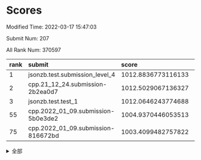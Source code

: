 # Scores

Modified Time: 2022-03-17 15:47:03

Submit Num: 207

All Rank Num: 370597

| rank |               submit               |       score        |       sigma        | pk_num |
| :--- | :--------------------------------- | :----------------- | :----------------- | :----- |
| 1    | jsonzb.test.submission_level_4     | 1012.8836773116133 | 0.801807728405099  | 7160   |
| 2    | cpp.21_12_24.submission-2b2ea0d7   | 1012.5029067136327 | 0.8094253329462031 | 7165   |
| 3    | jsonzb.test.test_1                 | 1012.0646243774688 | 0.8029835982438844 | 7164   |
| 55   | cpp.2022_01_09.submission-5b0e3de2 | 1004.9370446053513 | 0.7294396785976731 | 7165   |
| 75   | cpp.2022_01_09.submission-816672bd | 1003.4099482757822 | 0.7191181389596822 | 7160   |


<details>
<summary>全部</summary>

| rank |                 submit                 |       score        |       sigma        | pk_num |
| :--- | :------------------------------------- | :----------------- | :----------------- | :----- |
| 1    | jsonzb.test.submission_level_4         | 1012.8836773116133 | 0.801807728405099  | 7160   |
| 2    | cpp.21_12_24.submission-2b2ea0d7       | 1012.5029067136327 | 0.8094253329462031 | 7165   |
| 3    | jsonzb.test.test_1                     | 1012.0646243774688 | 0.8029835982438844 | 7164   |
| 4    | gobigger.level_3.submission_level_3_6  | 1011.6826728802009 | 0.7739102650186073 | 7158   |
| 5    | gobigger.level_3.submission_level_3_27 | 1011.6257475758181 | 0.7851210949592491 | 7158   |
| 6    | gobigger.level_3.submission_level_3_3  | 1011.483085468378  | 0.7911594698693252 | 7159   |
| 7    | gobigger.level_3.submission_level_3_28 | 1011.3984703199721 | 0.750735246011259  | 7162   |
| 8    | gobigger.level_3.submission_level_3_47 | 1011.3335103168342 | 0.7703229049422713 | 7162   |
| 9    | gobigger.level_3.submission_level_3_2  | 1011.3145822818617 | 0.7667422222408562 | 7164   |
| 10   | gobigger.level_3.submission_level_3_0  | 1011.2404261243406 | 0.7867295101231605 | 7162   |
| 11   | gobigger.level_3.submission_level_3_33 | 1011.1354122705443 | 0.7739904497464398 | 7161   |
| 12   | gobigger.level_3.submission_level_3_11 | 1011.1321267240411 | 0.7657466339514667 | 7162   |
| 13   | gobigger.level_3.submission_level_3_38 | 1011.1267060267224 | 0.7491146313651466 | 7162   |
| 14   | gobigger.level_3.submission_level_3_36 | 1011.0988647726576 | 0.766347268279329  | 7163   |
| 15   | gobigger.level_3.submission_level_3_9  | 1011.0693091943697 | 0.7946413936677215 | 7163   |
| 16   | gobigger.level_3.submission_level_3_5  | 1010.9083247691228 | 0.7580813291239374 | 7162   |
| 17   | gobigger.level_3.submission_level_3_29 | 1010.8884952467118 | 0.7557867603129866 | 7157   |
| 18   | gobigger.level_3.submission_level_3_34 | 1010.7661133871919 | 0.7655828348742824 | 7164   |
| 19   | gobigger.level_3.submission_level_3_31 | 1010.7329589002106 | 0.7635411223040732 | 7163   |
| 20   | gobigger.level_3.submission_level_3_37 | 1010.6036239353256 | 0.7641160793579561 | 7161   |
| 21   | gobigger.level_3.submission_level_3_49 | 1010.5957028112202 | 0.7376560274292017 | 7165   |
| 22   | gobigger.level_3.submission_level_3_24 | 1010.5727581812858 | 0.7517812346091464 | 7161   |
| 23   | gobigger.level_3.submission_level_3_23 | 1010.4617753361979 | 0.7514314104039328 | 7161   |
| 24   | gobigger.level_3.submission_level_3_20 | 1010.4464879398821 | 0.7468341569417426 | 7161   |
| 25   | gobigger.level_3.submission_level_3_26 | 1010.3118234162861 | 0.757159282305626  | 7160   |
| 26   | gobigger.level_3.submission_level_3_43 | 1010.2172532166884 | 0.7900607463337501 | 7160   |
| 27   | gobigger.level_3.submission_level_3_22 | 1010.1675430604408 | 0.7676479625939895 | 7162   |
| 28   | gobigger.level_3.submission_level_3_42 | 1010.1532557175289 | 0.7414146768584035 | 7160   |
| 29   | gobigger.level_3.submission_level_3_7  | 1010.1526105149045 | 0.7689281624450206 | 7161   |
| 30   | gobigger.level_3.submission_level_3_8  | 1010.0604625668058 | 0.7515758024638477 | 7158   |
| 31   | gobigger.level_3.submission_level_3_13 | 1010.0039079144808 | 0.7468302650254326 | 7165   |
| 32   | gobigger.level_3.submission_level_3_45 | 1009.9455076207241 | 0.7649047231934148 | 7162   |
| 33   | gobigger.level_3.submission_level_3_16 | 1009.9349661214297 | 0.7531707089032347 | 7164   |
| 34   | gobigger.level_3.submission_level_3_44 | 1009.9295369109813 | 0.7592611585058489 | 7154   |
| 35   | gobigger.level_3.submission_level_3_25 | 1009.7189983194396 | 0.7564351598462686 | 7163   |
| 36   | gobigger.level_3.submission_level_3_19 | 1009.6899732754345 | 0.7513097996528912 | 7160   |
| 37   | gobigger.level_3.submission_level_3_39 | 1009.67501593442   | 0.764749082245619  | 7165   |
| 38   | gobigger.level_3.submission_level_3_15 | 1009.6677805740512 | 0.7570826794438988 | 7160   |
| 39   | gobigger.level_3.submission_level_3_35 | 1009.6179706888391 | 0.7542303109003972 | 7162   |
| 40   | gobigger.level_3.submission_level_3_10 | 1009.5891357713434 | 0.76695108999535   | 7163   |
| 41   | gobigger.level_3.submission_level_3_30 | 1009.5771248604357 | 0.7572850430733403 | 7164   |
| 42   | gobigger.level_3.submission_level_3_17 | 1009.5477066258356 | 0.759295373734813  | 7166   |
| 43   | gobigger.level_3.submission_level_3_18 | 1009.5370669552759 | 0.7537834190405823 | 7157   |
| 44   | gobigger.level_3.submission_level_3_1  | 1009.5153389706395 | 0.7623973494106043 | 7158   |
| 45   | gobigger.level_3.submission_level_3_14 | 1009.5113310128243 | 0.7675294587525844 | 7158   |
| 46   | gobigger.level_3.submission_level_3_32 | 1009.4641861007896 | 0.7442187360650674 | 7156   |
| 47   | gobigger.level_3.submission_level_3_12 | 1009.4240790923745 | 0.759824783563623  | 7160   |
| 48   | gobigger.level_3.submission_level_3_40 | 1009.3229430297537 | 0.734158254720184  | 7161   |
| 49   | gobigger.level_3.submission_level_3_46 | 1009.1359404119113 | 0.7419809325846713 | 7166   |
| 50   | gobigger.level_3.submission_level_3_4  | 1008.9464231654366 | 0.7796616807319375 | 7163   |
| 51   | gobigger.level_3.submission_level_3_21 | 1008.9067879097445 | 0.7471497115509826 | 7166   |
| 52   | gobigger.level_3.submission_level_3_41 | 1008.4792922352169 | 0.7666250682737262 | 7158   |
| 53   | gobigger.level_3.submission_level_3_48 | 1008.3394510699696 | 0.7457273846251532 | 7158   |
| 54   | gobigger.level_1.submission_level_1_33 | 1005.0708413801084 | 0.7317955841728423 | 7164   |
| 55   | cpp.2022_01_09.submission-5b0e3de2     | 1004.9370446053513 | 0.7294396785976731 | 7165   |
| 56   | gobigger.level_1.submission_level_1_48 | 1004.4849186010359 | 0.7138295433885801 | 7160   |
| 57   | gobigger.level_1.submission_level_1_43 | 1004.3593347970408 | 0.7259790122004665 | 7162   |
| 58   | gobigger.level_1.submission_level_1_36 | 1004.3211394051419 | 0.7237158615522424 | 7166   |
| 59   | gobigger.level_1.submission_level_1_20 | 1004.1788176261898 | 0.7126290668898048 | 7163   |
| 60   | gobigger.level_1.submission_level_1_27 | 1004.1549615367697 | 0.7201184792803029 | 7162   |
| 61   | gobigger.level_1.submission_level_1_14 | 1004.1384773927366 | 0.7157313462459235 | 7160   |
| 62   | gobigger.level_1.submission_level_1_49 | 1003.9941688148073 | 0.732020577120262  | 7161   |
| 63   | gobigger.level_1.submission_level_1_13 | 1003.9384125171887 | 0.7318679521085694 | 7163   |
| 64   | gobigger.level_1.submission_level_1_34 | 1003.7874285079719 | 0.7224423816167589 | 7164   |
| 65   | gobigger.level_1.submission_level_1_37 | 1003.6829354582085 | 0.7127048627502605 | 7165   |
| 66   | gobigger.level_1.submission_level_1_5  | 1003.6175109141034 | 0.7145600202745072 | 7165   |
| 67   | gobigger.level_1.submission_level_1_39 | 1003.6026876644033 | 0.7256650550736466 | 7161   |
| 68   | gobigger.level_1.submission_level_1_38 | 1003.5991145616621 | 0.7114046788995562 | 7158   |
| 69   | gobigger.level_1.submission_level_1_44 | 1003.5953185196006 | 0.7172662908797879 | 7161   |
| 70   | gobigger.level_1.submission_level_1_2  | 1003.5531058016106 | 0.7233501548327648 | 7166   |
| 71   | gobigger.level_1.submission_level_1_12 | 1003.5404600426108 | 0.7195129525406238 | 7157   |
| 72   | gobigger.level_1.submission_level_1_35 | 1003.4826238983195 | 0.712017716887454  | 7160   |
| 73   | gobigger.level_1.submission_level_1_42 | 1003.4755754754525 | 0.7183944761482364 | 7156   |
| 74   | gobigger.level_1.submission_level_1_0  | 1003.4364355534469 | 0.7060967088977955 | 7160   |
| 75   | cpp.2022_01_09.submission-816672bd     | 1003.4099482757822 | 0.7191181389596822 | 7160   |
| 76   | gobigger.level_1.submission_level_1_46 | 1003.3496119862091 | 0.7178770391214809 | 7167   |
| 77   | gobigger.level_1.submission_level_1_28 | 1003.3493936226503 | 0.7127317606877195 | 7160   |
| 78   | gobigger.level_1.submission_level_1_26 | 1003.345906200507  | 0.7175133164223154 | 7161   |
| 79   | gobigger.level_1.submission_level_1_23 | 1003.3180325559003 | 0.7171146122280802 | 7158   |
| 80   | gobigger.level_1.submission_level_1_15 | 1003.2041529301682 | 0.7126775902070094 | 7164   |
| 81   | gobigger.level_1.submission_level_1_17 | 1003.1918356682129 | 0.7161499424701192 | 7160   |
| 82   | gobigger.level_1.submission_level_1_25 | 1003.1382577644292 | 0.717725880024163  | 7159   |
| 83   | gobigger.level_1.submission_level_1_40 | 1003.1126294824055 | 0.7163809208060422 | 7161   |
| 84   | gobigger.level_1.submission_level_1_3  | 1003.0447252195173 | 0.719264089896031  | 7155   |
| 85   | gobigger.level_1.submission_level_1_1  | 1003.0393530521827 | 0.7218268790970611 | 7163   |
| 86   | gobigger.level_1.submission_level_1_24 | 1003.0217924352334 | 0.7117454288997767 | 7160   |
| 87   | gobigger.level_1.submission_level_1_11 | 1003.0208180120093 | 0.7193514872199386 | 7162   |
| 88   | gobigger.level_1.submission_level_1_4  | 1002.9998417951826 | 0.7135679510634282 | 7164   |
| 89   | gobigger.level_1.submission_level_1_31 | 1002.9045086615744 | 0.7251298378857088 | 7156   |
| 90   | gobigger.level_1.submission_level_1_7  | 1002.827353029905  | 0.7118857182869581 | 7160   |
| 91   | gobigger.level_1.submission_level_1_9  | 1002.8062080326915 | 0.7191623388834834 | 7157   |
| 92   | gobigger.level_1.submission_level_1_29 | 1002.6534728897841 | 0.7255080790092279 | 7164   |
| 93   | gobigger.level_1.submission_level_1_19 | 1002.6411333104279 | 0.7057086650051029 | 7161   |
| 94   | gobigger.level_1.submission_level_1_6  | 1002.5875120070607 | 0.7191604925916723 | 7162   |
| 95   | gobigger.level_1.submission_level_1_21 | 1002.5520377286183 | 0.7093825939385175 | 7166   |
| 96   | gobigger.level_1.submission_level_1_41 | 1002.526546326969  | 0.7246556412405153 | 7156   |
| 97   | gobigger.level_1.submission_level_1_32 | 1002.4285524800107 | 0.704366730818242  | 7159   |
| 98   | gobigger.level_1.submission_level_1_45 | 1002.4232616789308 | 0.7219929232425271 | 7158   |
| 99   | gobigger.level_1.submission_level_1_10 | 1002.382990061161  | 0.7178419298898787 | 7162   |
| 100  | gobigger.level_1.submission_level_1_18 | 1002.3542833748783 | 0.7152922022938318 | 7157   |
| 101  | gobigger.level_1.submission_level_1_8  | 1002.2806769777709 | 0.6937591395365237 | 7161   |
| 102  | gobigger.level_1.submission_level_1_47 | 1001.9841619133628 | 0.7120920757632637 | 7155   |
| 103  | gobigger.level_1.submission_level_1_16 | 1001.7719694044282 | 0.7275490111625224 | 7166   |
| 104  | gobigger.level_1.submission_level_1_30 | 1001.7419864588868 | 0.7071032962060133 | 7163   |
| 105  | gobigger.level_1.submission_level_1_22 | 1001.2928967228731 | 0.7073219755657759 | 7166   |
| 106  | gobigger.random.submission_random_49   | 997.4646531050703  | 0.6983150810148812 | 7160   |
| 107  | gobigger.random.submission_random_16   | 997.3797958001774  | 0.7055528959243034 | 7163   |
| 108  | gobigger.random.submission_random_43   | 997.1673509399586  | 0.7083183207395333 | 7157   |
| 109  | gobigger.random.submission_random_17   | 996.9520026702851  | 0.7077770044992092 | 7158   |
| 110  | gobigger.random.submission_random_4    | 996.8424007753808  | 0.7057795799656807 | 7160   |
| 111  | gobigger.random.submission_random_24   | 996.8216806690111  | 0.7016436898010956 | 7161   |
| 112  | gobigger.random.submission_random_47   | 996.7672278139847  | 0.7060890258133817 | 7160   |
| 113  | gobigger.random.submission_random_3    | 996.7030070140063  | 0.7105199168399473 | 7159   |
| 114  | gobigger.random.submission_random_35   | 996.6331796720866  | 0.7343367864704351 | 7163   |
| 115  | gobigger.random.submission_random_20   | 996.6278710282537  | 0.7104320837568086 | 7158   |
| 116  | gobigger.random.submission_random_12   | 996.5060186215486  | 0.7100668600618427 | 7157   |
| 117  | gobigger.random.submission_random_44   | 996.4741399469017  | 0.7130473425496561 | 7156   |
| 118  | gobigger.random.submission_random_0    | 996.4536986052991  | 0.7086490802254732 | 7162   |
| 119  | gobigger.random.submission_random_37   | 996.4269827829976  | 0.7319514302652357 | 7160   |
| 120  | gobigger.random.submission_random_41   | 996.3139597784105  | 0.7228678752045515 | 7164   |
| 121  | gobigger.random.submission_random_29   | 996.3030345528431  | 0.7051927531762896 | 7162   |
| 122  | gobigger.random.submission_random_27   | 996.2395433988588  | 0.7127878452580863 | 7159   |
| 123  | gobigger.random.submission_random_21   | 996.2225927430571  | 0.6978065469912835 | 7161   |
| 124  | gobigger.random.submission_random_33   | 996.2199015492359  | 0.7180591064576219 | 7162   |
| 125  | gobigger.random.submission_random_25   | 996.2154451332505  | 0.7042615662158707 | 7164   |
| 126  | gobigger.random.submission_random_22   | 996.1860169156814  | 0.6968727973822582 | 7166   |
| 127  | gobigger.random.submission_random_32   | 996.1847037338274  | 0.7104793550635612 | 7159   |
| 128  | gobigger.random.submission_random_39   | 996.1768174218928  | 0.7128588763648824 | 7158   |
| 129  | gobigger.random.submission_random_23   | 996.0968057924152  | 0.7040881264424435 | 7163   |
| 130  | gobigger.random.submission_random_45   | 996.0822484848952  | 0.709311524266601  | 7162   |
| 131  | gobigger.random.submission_random_26   | 996.0791348338618  | 0.7063783267823062 | 7161   |
| 132  | gobigger.random.submission_random_40   | 996.044219687817   | 0.7289274789599849 | 7160   |
| 133  | gobigger.random.submission_random_10   | 996.0273914869535  | 0.705101962858038  | 7159   |
| 134  | gobigger.random.submission_random_19   | 996.0272563760554  | 0.713646712838437  | 7160   |
| 135  | gobigger.random.submission_random_46   | 995.9636307822014  | 0.7127469151898196 | 7161   |
| 136  | gobigger.random.submission_random_6    | 995.9364060175952  | 0.7178567548501458 | 7167   |
| 137  | gobigger.random.submission_random_1    | 995.9261511473243  | 0.7197121935753218 | 7164   |
| 138  | gobigger.random.submission_random_7    | 995.846390142425   | 0.7126116967419549 | 7160   |
| 139  | gobigger.random.submission_random_15   | 995.8051693054487  | 0.7090937991756494 | 7162   |
| 140  | gobigger.random.submission_random_48   | 995.7434876281386  | 0.7152193265083671 | 7163   |
| 141  | gobigger.random.submission_random_11   | 995.6469888061616  | 0.7242159914616316 | 7162   |
| 142  | gobigger.random.submission_random_38   | 995.5578090765558  | 0.730865522260952  | 7159   |
| 143  | gobigger.random.submission_random_42   | 995.5305804987247  | 0.7096852736734267 | 7161   |
| 144  | gobigger.random.submission_random_36   | 995.4890092613746  | 0.7095854833418258 | 7157   |
| 145  | gobigger.random.submission_random_30   | 995.4665034937019  | 0.7073296327705348 | 7164   |
| 146  | gobigger.random.submission_random_14   | 995.4488388069354  | 0.7121640683941057 | 7166   |
| 147  | gobigger.random.submission_random_9    | 995.3148777952583  | 0.7223484400469683 | 7159   |
| 148  | gobigger.random.submission_random_18   | 995.2961994424059  | 0.7043101390314029 | 7160   |
| 149  | gobigger.random.submission_random_28   | 995.2757752200276  | 0.7026380504254611 | 7165   |
| 150  | gobigger.random.submission_random_5    | 995.0144674213847  | 0.701552997379959  | 7162   |
| 151  | gobigger.random.submission_random_34   | 994.8446798545455  | 0.7122543355281457 | 7165   |
| 152  | gobigger.random.submission_random_2    | 994.8158564046568  | 0.7019640112704126 | 7156   |
| 153  | gobigger.random.submission_random_31   | 994.6125704068544  | 0.7212749409135155 | 7161   |
| 154  | gobigger.random.submission_random_8    | 994.5808111243343  | 0.7247099825660465 | 7160   |
| 155  | gobigger.level_2.submission_level_2_14 | 994.2933788374268  | 0.7234766644452377 | 7163   |
| 156  | gobigger.level_2.submission_level_2_41 | 993.9637903338157  | 0.727771166685966  | 7167   |
| 157  | gobigger.level_2.submission_level_2_10 | 993.9306788102356  | 0.7313934899729915 | 7160   |
| 158  | gobigger.random.submission_random_13   | 993.7914432137804  | 0.7259811828825674 | 7160   |
| 159  | gobigger.level_2.submission_level_2_12 | 993.7499604149195  | 0.7425346489182489 | 7163   |
| 160  | gobigger.level_2.submission_level_2_15 | 993.6464990667145  | 0.7302151240381354 | 7158   |
| 161  | gobigger.level_2.submission_level_2_31 | 993.2217637219173  | 0.739168959721402  | 7159   |
| 162  | gobigger.level_2.submission_level_2_27 | 993.1077368902089  | 0.7346289844352877 | 7164   |
| 163  | gobigger.level_2.submission_level_2_42 | 993.0904198179538  | 0.7293955345929596 | 7165   |
| 164  | gobigger.level_2.submission_level_2_22 | 993.0169912819447  | 0.7399051905704569 | 7161   |
| 165  | gobigger.level_2.submission_level_2_11 | 992.9555718588522  | 0.7395536358220902 | 7161   |
| 166  | gobigger.level_2.submission_level_2_40 | 992.7797694992847  | 0.7360440992622909 | 7161   |
| 167  | gobigger.level_2.submission_level_2_32 | 992.7274154158276  | 0.734253366422583  | 7162   |
| 168  | gobigger.level_2.submission_level_2_37 | 992.6339620486041  | 0.737709097936113  | 7161   |
| 169  | gobigger.level_2.submission_level_2_4  | 992.6007499760643  | 0.7361846226322073 | 7164   |
| 170  | gobigger.level_2.submission_level_2_48 | 992.5352556258947  | 0.7397225621419737 | 7163   |
| 171  | gobigger.level_2.submission_level_2_35 | 992.4461444899891  | 0.7627610456147476 | 7163   |
| 172  | gobigger.level_2.submission_level_2_16 | 992.4182251875683  | 0.7593666507928457 | 7162   |
| 173  | gobigger.level_2.submission_level_2_47 | 992.2927845532357  | 0.7522319507811761 | 7163   |
| 174  | gobigger.level_2.submission_level_2_23 | 992.1914367997825  | 0.7428171744260966 | 7161   |
| 175  | gobigger.level_2.submission_level_2_38 | 992.1395868270115  | 0.7497398039383254 | 7162   |
| 176  | gobigger.level_2.submission_level_2_36 | 992.04793159462    | 0.759341749715473  | 7163   |
| 177  | gobigger.level_2.submission_level_2_45 | 992.0428621900264  | 0.7351701472253793 | 7164   |
| 178  | gobigger.level_2.submission_level_2_44 | 992.0396824950518  | 0.741625581207986  | 7162   |
| 179  | gobigger.level_2.submission_level_2_18 | 992.0358812279557  | 0.7453191329562294 | 7161   |
| 180  | gobigger.level_2.submission_level_2_20 | 991.9241919050918  | 0.7489603437965733 | 7160   |
| 181  | gobigger.level_2.submission_level_2_21 | 991.9241833613589  | 0.7424265829177572 | 7164   |
| 182  | gobigger.level_2.submission_level_2_9  | 991.898130061268   | 0.743018690114447  | 7163   |
| 183  | gobigger.level_2.submission_level_2_17 | 991.8943456104896  | 0.7397780215702319 | 7160   |
| 184  | gobigger.level_2.submission_level_2_8  | 991.8544818301042  | 0.7484170984691356 | 7168   |
| 185  | gobigger.level_2.submission_level_2_3  | 991.8410788221305  | 0.7334897454383467 | 7165   |
| 186  | gobigger.level_2.submission_level_2_29 | 991.8283666584332  | 0.745909897577368  | 7158   |
| 187  | gobigger.level_2.submission_level_2_43 | 991.7621934380533  | 0.7439479124492275 | 7159   |
| 188  | gobigger.level_2.submission_level_2_30 | 991.7402584966851  | 0.7623031050256156 | 7167   |
| 189  | gobigger.level_2.submission_level_2_13 | 991.7304933775581  | 0.7500127314353265 | 7160   |
| 190  | gobigger.level_2.submission_level_2_34 | 991.7155270332927  | 0.7618006821293086 | 7159   |
| 191  | gobigger.level_2.submission_level_2_28 | 991.6499545395101  | 0.7376226568086146 | 7160   |
| 192  | gobigger.level_2.submission_level_2_5  | 991.4095497373971  | 0.7550452023582375 | 7158   |
| 193  | gobigger.level_2.submission_level_2_49 | 991.3690105190511  | 0.7427284826791765 | 7166   |
| 194  | gobigger.level_2.submission_level_2_2  | 991.2873804679308  | 0.7405007637391978 | 7165   |
| 195  | gobigger.level_2.submission_level_2_0  | 991.2757331988847  | 0.767152784424684  | 7163   |
| 196  | gobigger.level_2.submission_level_2_7  | 991.2426630300939  | 0.785452363761631  | 7159   |
| 197  | gobigger.level_2.submission_level_2_39 | 991.2270548453691  | 0.7598635366906235 | 7160   |
| 198  | gobigger.level_2.submission_level_2_25 | 991.1637668215488  | 0.7721682667106232 | 7159   |
| 199  | gobigger.level_2.submission_level_2_33 | 991.1019100245244  | 0.7592605471280948 | 7166   |
| 200  | gobigger.level_2.submission_level_2_6  | 990.9693654486884  | 0.7546449866909718 | 7163   |
| 201  | gobigger.level_2.submission_level_2_24 | 990.9615809349818  | 0.7617659087324402 | 7161   |
| 202  | gobigger.level_2.submission_level_2_19 | 990.7360350083621  | 0.7643860736988597 | 7161   |
| 203  | gobigger.level_2.submission_level_2_46 | 990.6783053705245  | 0.7821693629000783 | 7162   |
| 204  | gobigger.level_2.submission_level_2_26 | 990.4520747934056  | 0.7648191906214427 | 7158   |
| 205  | gobigger.level_2.submission_level_2_1  | 990.0660948810568  | 0.7596925525402889 | 7159   |
| 206  | gobigger.none.submission_none_0        | 977.3125285968417  | 1.318752190592924  | 7154   |
| 207  | gobigger.none.submission_none_1        | 972.7473769032365  | 1.7949325628603408 | 7161   |

</details>